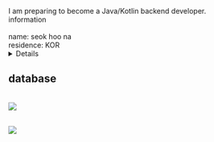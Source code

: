 

<summary>
 I am preparing to become a Java/Kotlin backend developer.
 <br>information<br/>  
<br>name: seok hoo na</br>
 residence: KOR

</summary>
<details>
<h1>studying~</h1>

<img src="https://img.shields.io/badge/js-F7DF1E?style=for-the-badge&logo=js&logoColor=white"/></a>
<img src="https://img.shields.io/badge/springboot-6DB33F?style=for-the-badge&logo=springboot&logoColor=white"/></a>
<img src="https://img.shields.io/badge/Java-007396?style=for-the-badge&logo=OpenJDK&logoColor=white"/>
<img src="https://img.shields.io/badge/IntelliJ_IDEA-000000.svg?style=for-the-badge&logo=intellij-idea&logoColor=white"/>
<img src="https://img.shields.io/badge/Spring_Security-6DB33F?style=for-the-badge&logo=Spring-Security&logoColor=white"/>
</details>
<h2> database</h2>
<br>
<img src="https://img.shields.io/badge/mysql-4479A1?style=for-the-badge&logo=mysql&logoColor=white"/></a>


   <br><img src="https://github-readme-stats.vercel.app/api/top-langs/?username=cokkiboy&layout=compact"></br>


